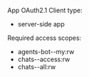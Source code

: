 App OAuth2.1 Client type:

- server-side app

Required access scopes:

- agents-bot--my:rw
- chats--access:rw
- chats--all:rw
